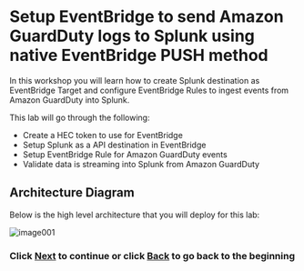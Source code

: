 # Setup EventBridge to send Amazon GuardDuty logs to Splunk using native EventBridge PUSH method
In this workshop you will learn how to create Splunk destination as EventBridge Target and configure EventBridge Rules to ingest events from Amazon GuardDuty into Splunk.

This lab will go through the following: 
- Create a HEC token to use for EventBridge
- Setup Splunk as a API destination in EventBridge
- Setup EventBridge Rule for Amazon GuardDuty events
- Validate data is streaming into Splunk from Amazon GuardDuty

## Architecture Diagram 
Below is the high level architecture that you will deploy for this lab:

![image001](/static/40_eventbridge/architecture-eventbridge.png)

### Click <a>[Next](/content/Lab2_eventbridge/setup_splunk.md)</a> to continue or click <a>[Back](/README.md) to go back to the beginning</a>